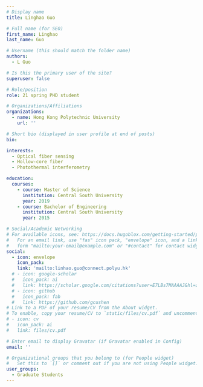 ```yaml
---
# Display name
title: Linghao Guo

# Full name (for SEO)
first_name: Linghao
last_name: Guo

# Username (this should match the folder name)
authors:
  - L Guo

# Is this the primary user of the site?
superuser: false

# Role/position
role: 21 spring PHD student

# Organizations/Affiliations
organizations:
  - name: Hong Kong Polytechnic University
    url: ''

# Short bio (displayed in user profile at end of posts)
bio: 

interests:
  - Optical fiber sensing
  - Hollow-core fiber
  - Photothermal interferometry

education:
  courses:
    - course: Master of Science
      institution: Central South University
      year: 2019
    - course: Bachelor of Engineering
      institution: Central South University
      year: 2015

# Social/Academic Networking
# For available icons, see: https://docs.hugoblox.com/getting-started/page-builder/#icons
#   For an email link, use "fas" icon pack, "envelope" icon, and a link in the
#   form "mailto:your-email@example.com" or "#contact" for contact widget.
social:
  - icon: envelope
    icon_pack: 
    link: 'mailto:linhao.guo@connect.polyu.hk'
  # - icon: google-scholar
  #   icon_pack: ai
  #   link: https://scholar.google.com/citations?user=E7LBs7MAAAAJ&hl=zh-CN&oi=sra
  # - icon: github
  #   icon_pack: fab
  #   link: https://github.com/gcushen
# Link to a PDF of your resume/CV from the About widget.
# To enable, copy your resume/CV to `static/files/cv.pdf` and uncomment the lines below.
# - icon: cv
#   icon_pack: ai
#   link: files/cv.pdf

# Enter email to display Gravatar (if Gravatar enabled in Config)
email: ''

# Organizational groups that you belong to (for People widget)
#   Set this to `[]` or comment out if you are not using People widget.
user_groups:
  - Graduate Students
---
```


